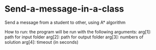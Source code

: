 # Send-a-message-in-a-class
Send a message from a student to other, using A* algorithm


How to run: 
the program will be run with the following arguments:
arg[1]: path for input folder
arg[2]: path for output folder 
arg[3]: numbers of solution 
arg[4]: timeout (in seconds)
